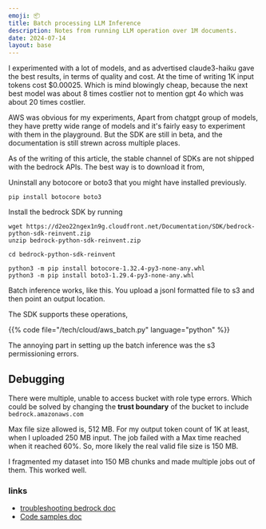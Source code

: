 ```yaml
---
emoji: 📦
title: Batch processing LLM Inference
description: Notes from running LLM operation over 1M documents. 
date: 2024-07-14
layout: base
---
```


I experimented with a lot of models, and as advertised claude3-haiku gave the best results, in terms of quality and cost. At the time of writing 1K input tokens cost $0.00025. Which is mind blowingly cheap, because the next best model was about 8 times costlier not to mention gpt 4o which was about 20 times costlier.

AWS was obvious for my experiments, Apart from chatgpt group of models, they have pretty wide range of models and it's fairly easy to experiment with them in the playground.
But the SDK are still in beta, and the documentation is still strewn across multiple places.

As of the writing of this article, the stable channel of SDKs are not shipped with the bedrock APIs. The best way is to download it from,

Uninstall any botocore or boto3 that you might have installed previously.
```shell
pip install botocore boto3
```

Install the bedrock SDK by running 

```shell
wget https://d2eo22ngex1n9g.cloudfront.net/Documentation/SDK/bedrock-python-sdk-reinvent.zip
unzip bedrock-python-sdk-reinvent.zip

cd bedrock-python-sdk-reinvent

python3 -m pip install botocore-1.32.4-py3-none-any.whl
python3 -m pip install boto3-1.29.4-py3-none-any.whl
```

Batch inference works, like this. You upload a jsonl formatted file to s3 and then point an output location.


The SDK supports these operations,

{{% code file="/tech/cloud/aws_batch.py" language="python" %}}


The annoying part in setting up the batch inference was the s3 permissioning errors.


## Debugging


There were multiple, unable to access bucket with role type errors.
Which could be solved by changing the **trust boundary** of the bucket to include `bedrock.amazonaws.com`


Max file size allowed is, 512 MB.
For my output token count of 1K at least, when I uploaded 250 MB input. The job failed with a Max time reached when it reached 60%.
So, more likely the real valid file size is 150 MB.

I fragmented my dataset into 150 MB chunks and made multiple jobs out of them. This worked well.

### links
- [troubleshooting bedrock doc](https://docs.aws.amazon.com/bedrock/latest/userguide/security_iam_troubleshoot.html) 
- [Code samples doc](https://docs.aws.amazon.com/bedrock/latest/userguide/batch-inference-example.html)